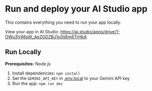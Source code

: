 # Run and deploy your AI Studio app

This contains everything you need to run your app locally.

View your app in AI Studio: https://ai.studio/apps/drive/1-OWu3V46sW_AeZGDZBJ1o0ij6m6TrHkA

## Run Locally

**Prerequisites:**  Node.js


1. Install dependencies:
   `npm install`
2. Set the `GEMINI_API_KEY` in [.env.local](.env.local) to your Gemini API key
3. Run the app:
   `npm run dev`
